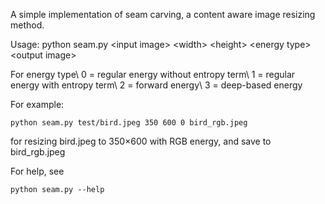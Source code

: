 A simple implementation of seam carving, a content aware image resizing method.

Usage: python seam.py \<input image\> \<width\> \<height\> \<energy type\> \<output image\>
  
For energy type\\
0 = regular energy without entropy term\\
1 = regular energy with entropy term\\
2 = forward energy\\
3 = deep-based energy
  
For example:
<pre><code>python seam.py test/bird.jpeg 350 600 0 bird_rgb.jpeg
</code></pre>
for resizing bird.jpeg to 350×600 with RGB energy, and save to bird_rgb.jpeg

For help, see 
<pre><code>python seam.py --help
</code></pre>


